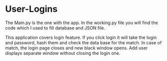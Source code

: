 # User-Logins

The Main.py is the one with the app. In the working.py file you will find the code which I used to fill database and JSON file.

This application covers login feature. If you click login it will take the login and password, hash them and check the data base for the match.
In case of match, the login page closes and new black window opens. Add user displays separate window without closing the login one.

